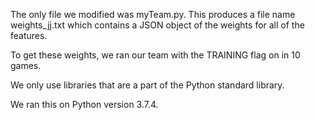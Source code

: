 The only file we modified was myTeam.py. This produces a file name weights_jj.txt which contains a JSON object of the weights for all of the features.

To get these weights, we ran our team with the TRAINING flag on in 10 games.

We only use libraries that are a part of the Python standard library.

We ran this on Python version 3.7.4.
